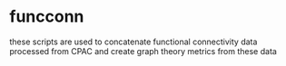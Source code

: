 # funcconn
these scripts are used to concatenate functional connectivity data processed from CPAC and create graph theory metrics from these data
